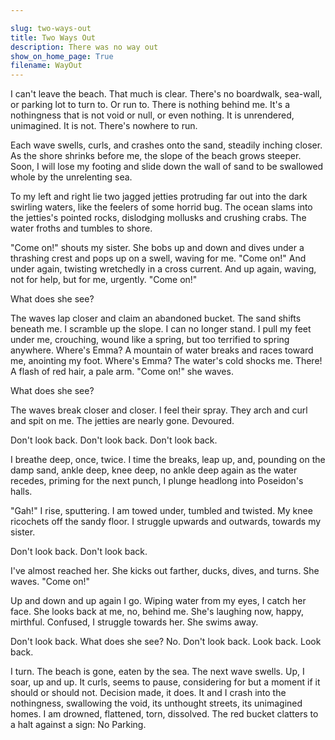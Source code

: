 ```yaml
---

slug: two-ways-out
title: Two Ways Out
description: There was no way out
show_on_home_page: True
filename: WayOut
---
```


I can't leave the beach. That much is clear. There's no boardwalk, sea-wall, or parking lot to turn to. Or run to. There is nothing behind me. It's a nothingness that is not void or null, or even nothing. It is unrendered, unimagined. It is not. There's nowhere to run.

Each wave swells, curls, and crashes onto the sand, steadily inching closer. As the shore shrinks before me, the slope of the beach grows steeper. Soon, I will lose my footing and slide down the wall of sand to be swallowed whole by the unrelenting sea.

To my left and right lie two jagged jetties protruding far out into the dark swirling waters, like the feelers of some horrid bug. The ocean slams into the jetties's pointed rocks, dislodging mollusks and crushing crabs. The water froths and tumbles to shore.

 "Come on!" shouts my sister. She bobs up and down and dives under a thrashing crest and pops up on a swell, waving for me. "Come on!" And under again, twisting wretchedly in a cross current. And up again, waving, not for help, but for me, urgently. "Come on!"

What does she see?

The waves lap closer and claim an abandoned bucket. The sand shifts beneath me. I scramble up the slope. I can no longer stand. I pull my feet under me, crouching, wound like a spring, but too terrified to spring anywhere. Where's Emma? A mountain of water breaks and races toward me, anointing my foot. Where's Emma? The water's cold shocks me. There! A flash of red hair, a pale arm. "Come on!" she waves.

What does she see?

The waves break closer and closer. I feel their spray. They arch and curl and spit on me. The jetties are nearly gone. Devoured.

Don't look back. Don't look back. Don't look back.

I breathe deep, once, twice. I time the breaks, leap up, and, pounding on the damp sand, ankle deep, knee deep, no ankle deep again as the water recedes, priming for the next punch, I plunge headlong into Poseidon's halls.

 "Gah!" I rise, sputtering. I am towed under, tumbled and twisted. My knee ricochets off the sandy floor. I struggle upwards and outwards, towards my sister.

Don't look back. Don't look back.

I've almost reached her. She kicks out farther, ducks, dives, and turns. She waves. "Come on!"

Up and down and up again I go. Wiping water from my eyes, I catch her face. She looks back at me, no, behind me. She's laughing now, happy, mirthful. Confused, I struggle towards her. She swims away.

Don't look back. What does she see? No. Don't look back. Look back. Look back.

I turn. The beach is gone, eaten by the sea. The next wave swells. Up, I soar, up and up. It curls, seems to pause, considering for but a moment if it should or should not. Decision made, it does. It and I crash into the nothingness, swallowing the void, its unthought streets, its unimagined homes. I am drowned, flattened, torn, dissolved. The red bucket clatters to a halt against a sign: No Parking.

